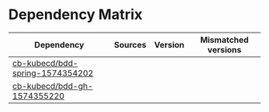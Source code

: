 # Dependency Matrix

Dependency | Sources | Version | Mismatched versions
---------- | ------- | ------- | -------------------
[cb-kubecd/bdd-spring-1574354202](https://github.com/cb-kubecd/bdd-spring-1574354202.git) |  | []() | 
[cb-kubecd/bdd-gh-1574355220](https://github.com/cb-kubecd/bdd-gh-1574355220.git) |  | []() | 
